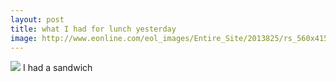 ```yaml
---
layout: post
title: what I had for lunch yesterday
image: http://www.eonline.com/eol_images/Entire_Site/2013825/rs_560x415-130925143046-1024.Sandwich.jl.092513_copy.jpg
---
```

<img src="{{page.img}}">
I had a sandwich
